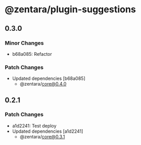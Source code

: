 # @zentara/plugin-suggestions

## 0.3.0

### Minor Changes

- b68a085: Refactor

### Patch Changes

- Updated dependencies [b68a085]
  - @zentara/core@0.4.0

## 0.2.1

### Patch Changes

- a1d2241: Test deploy
- Updated dependencies [a1d2241]
  - @zentara/core@0.3.1
